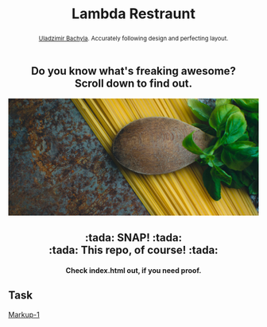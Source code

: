 <h1 align="center">Lambda Restraunt</h1>

<div align="center">
  <sub>
    <a href="https://github.com/Bachyla">Uladzimir Bachyla</a>. Accurately following design and perfecting layout.
  </sub>
</div>

<br/>

<div align="center">
  <h2>
          Do you know what's freaking awesome? <br>
    Scroll down to find out.
  </h2>
  <img src="https://github.com/Bachyla/Rolling-Scopes-School/blob/master/Stage%202/Markup-1/assets/images/background_promo.png" alt="LAMBDA">
  <h2>
            :tada: SNAP! :tada:<br>
    :tada: This repo, of course! :tada:
  </h2>
  <h4>Check index.html out, if you need proof.</h4>
</div>

## Task
<a href="https://github.com/rolling-scopes-school/tasks/blob/2018-Q1/tasks/markup-1.md">Markup-1</a>
